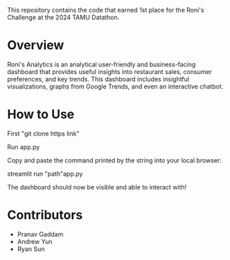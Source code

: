 This repository contains the code that earned 1st place for the Roni's Challenge at the 2024 TAMU Datathon.

# Overview
Roni's Analytics is an analytical user-friendly and business-facing dashboard that provides useful insights into restaurant sales, consumer preferences, and key trends. This dashboard includes insightful visualizations, graphs from Google Trends, and even an interactive chatbot.

# How to Use
First "git clone https link"

Run app.py

Copy and paste the command printed by the string into your local browser:

  streamlit run "path"app.py

The dashboard should now be visible and able to interact with!


# Contributors
- Pranav Gaddam
- Andrew Yun
- Ryan Sun



